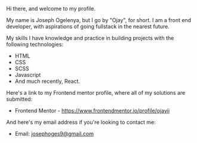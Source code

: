 Hi there, and welcome to my profile.

My name is Joseph Ogelenya, but I go by "Ojay", for short.
I am a front end developer, with aspirations of going fullstack in the nearest future.

My skills
I have knowledge and practice in building projects with the following technologies:
- HTML
- CSS
- SCSS
- Javascript
- And much recently, React.

Here's a link to my Frontend mentor profile, where all of my solutions are submitted:
- Frontend Mentor - https://www.frontendmentor.io/profile/ojayii

And here's my email address if you're looking to contact me:
- Email: josephoges9@gmail.com
